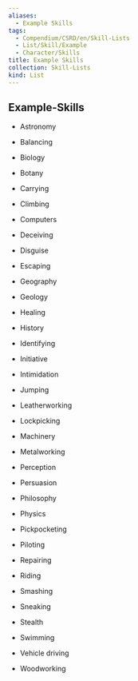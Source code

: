 ```yaml
---
aliases:
  - Example Skills
tags:
  - Compendium/CSRD/en/Skill-Lists
  - List/Skill/Example
  - Character/Skills
title: Example Skills
collection: Skill-Lists
kind: List
---
```

## Example-Skills  
- Astronomy  
- Balancing  
- Biology  
- Botany  
- Carrying  
- Climbing  
- Computers  
- Deceiving  
- Disguise  
- Escaping  
- Geography  
- Geology  
- Healing  
- History  
- Identifying  
- Initiative  
- Intimidation  
- Jumping  
- Leatherworking  
- Lockpicking  
- Machinery  
- Metalworking  
- Perception  
- Persuasion  
- Philosophy  
- Physics  
- Pickpocketing  
- Piloting  
- Repairing  
- Riding  
- Smashing  
- Sneaking  
- Stealth  
- Swimming  
- Vehicle driving  
- Woodworking 